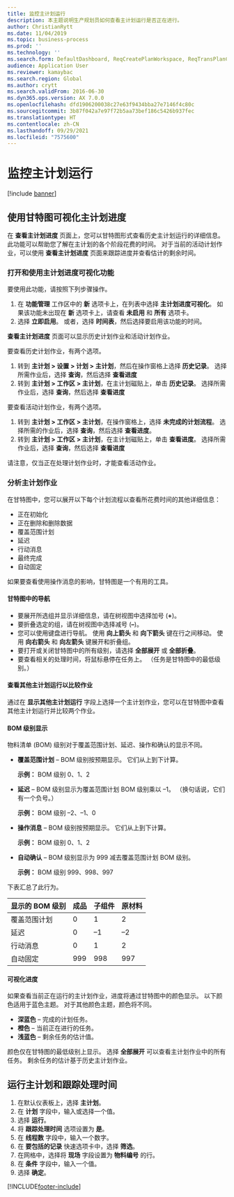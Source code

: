 ```yaml
---
title: 监控主计划运行
description: 本主题说明生产规划员如何查看主计划运行是否正在进行。
author: ChristianRytt
ms.date: 11/04/2019
ms.topic: business-process
ms.prod: ''
ms.technology: ''
ms.search.form: DefaultDashboard, ReqCreatePlanWorkspace, ReqTransPlanCard, SysQueryForm, InventItemIdLookupSimple, ReqLog, ReqProcessTaskTrace
audience: Application User
ms.reviewer: kamaybac
ms.search.region: Global
ms.author: crytt
ms.search.validFrom: 2016-06-30
ms.dyn365.ops.version: AX 7.0.0
ms.openlocfilehash: dfd1906200038c27e63f9434bba27e7146f4c80c
ms.sourcegitcommit: 3b87f042a7e97f72b5aa73bef186c5426b937fec
ms.translationtype: HT
ms.contentlocale: zh-CN
ms.lasthandoff: 09/29/2021
ms.locfileid: "7575600"
---
```

# <a name="monitor-a-master-planning-run"></a>监控主计划运行

[!include [banner](../../includes/banner.md)]

## <a name="use-a-gantt-chart-to-visualize-master-planning-progress"></a>使用甘特图可视化主计划进度

在 **查看主计划进度** 页面上，您可以甘特图形式查看历史主计划运行的详细信息。 此功能可以帮助您了解在主计划的各个阶段花费的时间。 对于当前的活动计划作业，可以使用 **查看主计划进度** 页面来跟踪进度并查看估计的剩余时间。

### <a name="turn-on-and-use-the-master-plan-progress-visualization-feature"></a>打开和使用主计划进度可视化功能

要使用此功能，请按照下列步骤操作。

1. 在 **功能管理** 工作区中的 **新** 选项卡上，在列表中选择 **主计划进度可视化**。 如果该功能未出现在 **新** 选项卡上，请查看 **未启用** 和 **所有** 选项卡。
1. 选择 **立即启用**。 或者，选择 **时间表**，然后选择要启用该功能的时间。

**查看主计划进度** 页面可以显示历史计划作业和活动计划作业。 

要查看历史计划作业，有两个选项。 

1. 转到 **主计划 \> 设置 \> 计划 \> 主计划**，然后在操作窗格上选择 **历史记录**。 选择所需作业后，选择 **查询**，然后选择 **查看进度**
1. 转到 **主计划 \> 工作区 \> 主计划**，在主计划磁贴上，单击 **历史记录**。 选择所需作业后，选择 **查询**，然后选择 **查看进度**

要查看活动计划作业，有两个选项。 
1. 转到 **主计划 \> 工作区 \> 主计划**，在操作窗格上，选择 **未完成的计划流程**。 选择所需的作业后，选择 **查询**，然后选择 **查看进度**。
1. 转到 **主计划 \> 工作区 \> 主计划**，在主计划磁贴上，单击 **查看进度**。 选择所需作业后，选择 **查询**，然后选择 **查看进度**

请注意，仅当正在处理计划作业时，才能查看活动作业。

### <a name="analyze-a-master-planning-job"></a>分析主计划作业

在甘特图中，您可以展开以下每个计划流程以查看所花费时间的其他详细信息：

- 正在初始化
- 正在删除和删除数据
- 覆盖范围计划
- 延迟
- 行动消息
- 最终完成
- 自动固定

如果要查看使用操作消息的影响，甘特图是一个有用的工具。

#### <a name="navigation-in-the-gantt-chart"></a>甘特图中的导航

- 要展开所选组并显示详细信息，请在树视图中选择加号 (**+**)。
- 要折叠选定的组，请在树视图中选择减号 (**–**)。
- 您可以使用键盘进行导航。 使用 **向上箭头** 和 **向下箭头** 键在行之间移动。 使用 **向右箭头** 和 **向左箭头** 键展开和折叠组。
- 要打开或关闭甘特图中的所有级别，请选择 **全部展开** 或 **全部折叠**。
- 要查看相关的处理时间，将鼠标悬停在任务上。 （任务是甘特图中的最低级别。）

#### <a name="view-an-additional-master-planning-run-to-compare-jobs"></a>查看其他主计划运行以比较作业

通过在 **显示其他主计划运行** 字段上选择一个主计划作业，您可以在甘特图中查看其他主计划运行并比较两个作业。

#### <a name="bom-level-display"></a>BOM 级别显示

物料清单 (BOM) 级别对于覆盖范围计划、延迟、操作和确认的显示不同。

- **覆盖范围计划** – BOM 级别按预期显示。 它们从上到下计算。

    **示例：** BOM 级别 0、1、2

- **延迟** – BOM 级别显示为覆盖范围计划 BOM 级别乘以 –1。 （换句话说，它们有一个负号。）

    **示例：** BOM 级别 –2、–1、0

- **操作消息** – BOM 级别按预期显示。 它们从上到下计算。

    **示例：** BOM 级别 0、1、2

- **自动确认** – BOM 级别显示为 999 减去覆盖范围计划 BOM 级别。

    **示例：** BOM 级别 999、998、997

下表汇总了此行为。

| 显示的 BOM 级别 | 成品 | 子组件 | 原材料 |
|---|---|---|---|
| 覆盖范围计划 | 0 | 1 | 2 |
| 延迟 | 0 | –1 | –2 |
| 行动消息 | 0 | 1 | 2 |
| 自动固定 | 999 | 998 | 997 |

#### <a name="visualize-progress"></a>可视化进度

如果查看当前正在运行的主计划作业，进度将通过甘特图中的颜色显示。 以下颜色适用于蓝色主题。 对于其他颜色主题，颜色将不同。

- **深蓝色** – 完成的计划任务。
- **橙色** – 当前正在进行的任务。
- **浅蓝色** – 剩余任务的估计值。

颜色仅在甘特图的最低级别上显示。 选择 **全部展开** 可以查看主计划作业中的所有任务。 剩余任务的估计基于历史主计划作业。

## <a name="run-master-planning-and-track-processing-time"></a>运行主计划和跟踪处理时间

1. 在默认仪表板上，选择 **主计划**。
1. 在 **计划** 字段中，输入或选择一个值。
1. 选择 **运行**。
1. 将 **跟踪处理时间** 选项设置为 **是**。
1. 在 **线程数** 字段中，输入一个数字。
1. 在 **要包括的记录** 快速选项卡中，选择 **筛选**。
1. 在网格中，选择将 **现场** 字段设置为 **物料编号** 的行。
1. 在 **条件** 字段中，输入一个值。
1. 选择 **确定**。


[!INCLUDE[footer-include](../../../includes/footer-banner.md)]